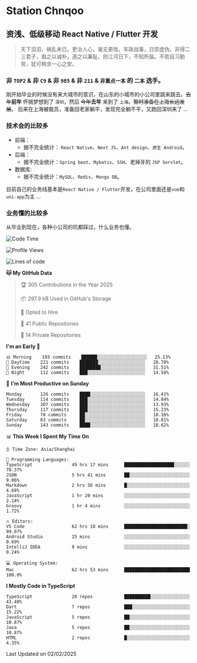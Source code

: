 # Station Chnqoo

## 资浅、低级移动 React Native / Flutter 开发

> 天下滔滔，祸乱未已。吏治人心，毫无更改。军政战事，日崇虚伪。非得二三君子，倡之以诚朴，道之以廉耻。则江河日下，不知所届。不若自习勤劳，犹可稍求一心之安。

### 非 `TOP2` & 非 `C9` & 非 `985` & 非 `211` & `非重点一本` 的 `二本` 选手。

刚开始毕业的时候没有来大城市的意识，在山东的小城市的小公司里跳来跳去。~~去年~~**前年** 怀揣梦想到了 `深圳`，然后 ~~今年~~**去年** 来到了 `上海`。~~暂时准备在上海长远发展~~。
后来在上海被裁员，准备回老家躺平，发现完全躺不平，又跑回深圳来了 ...

### 技术会的比较多

- 前端：
  - 据不完全统计： `React Native`、`Next JS`、`Ant design`、`原生 Android`。
- 后端：
  - 据不完全统计：`Spring boot`、`Mybatis`、`SSH`、老掉牙的 `JSP Servlet`。
- 数据库:
  - 据不完全统计：`MySQL`、`Redis`、`Mongo DB`。

目前自己的业务线基本是`React Native / Flutter`开发，在公司里面还是`vue`和`uni-app`为主 ...

### 业务懂的比较多

从毕业到现在，各种小公司的坑都踩过，什么业务也懂。

<!--START_SECTION:waka-->
![Code Time](http://img.shields.io/badge/Code%20Time-7%2C419%20hrs%2023%20mins-blue)

![Profile Views](http://img.shields.io/badge/Profile%20Views-0-blue)

![Lines of code](https://img.shields.io/badge/From%20Hello%20World%20I%27ve%20Written-498%20Thousand%20lines%20of%20code-blue)

**🐱 My GitHub Data** 

> 🏆 305 Contributions in the Year 2025
 > 
> 📦 297.9 kB Used in GitHub's Storage 
 > 
> 💼 Opted to Hire
 > 
> 📜 41 Public Repositories 
 > 
> 🔑 14 Private Repositories  
 > 
**I'm an Early 🐤** 

```text
🌞 Morning    193 commits    ██████░░░░░░░░░░░░░░░░░░░   25.13% 
🌆 Daytime    221 commits    ███████░░░░░░░░░░░░░░░░░░   28.78% 
🌃 Evening    242 commits    ████████░░░░░░░░░░░░░░░░░   31.51% 
🌙 Night      112 commits    ███░░░░░░░░░░░░░░░░░░░░░░   14.58%

```
📅 **I'm Most Productive on Sunday** 

```text
Monday       126 commits    ████░░░░░░░░░░░░░░░░░░░░░   16.41% 
Tuesday      114 commits    ███░░░░░░░░░░░░░░░░░░░░░░   14.84% 
Wednesday    107 commits    ███░░░░░░░░░░░░░░░░░░░░░░   13.93% 
Thursday     117 commits    ███░░░░░░░░░░░░░░░░░░░░░░   15.23% 
Friday       78 commits     ██░░░░░░░░░░░░░░░░░░░░░░░   10.16% 
Saturday     83 commits     ██░░░░░░░░░░░░░░░░░░░░░░░   10.81% 
Sunday       143 commits    ████░░░░░░░░░░░░░░░░░░░░░   18.62%

```


📊 **This Week I Spent My Time On** 

```text
⌚︎ Time Zone: Asia/Shanghai

💬 Programming Languages: 
TypeScript               49 hrs 17 mins      ███████████████████░░░░░░   78.37% 
JSON                     5 hrs 41 mins       ██░░░░░░░░░░░░░░░░░░░░░░░   9.06% 
Markdown                 2 hrs 56 mins       █░░░░░░░░░░░░░░░░░░░░░░░░   4.68% 
JavaScript               1 hr 20 mins        ░░░░░░░░░░░░░░░░░░░░░░░░░   2.14% 
Groovy                   1 hr 4 mins         ░░░░░░░░░░░░░░░░░░░░░░░░░   1.72%

🔥 Editors: 
VS Code                  62 hrs 18 mins      ████████████████████████░   99.07% 
Android Studio           25 mins             ░░░░░░░░░░░░░░░░░░░░░░░░░   0.69% 
IntelliJ IDEA            9 mins              ░░░░░░░░░░░░░░░░░░░░░░░░░   0.24%

💻 Operating System: 
Mac                      62 hrs 53 mins      █████████████████████████   100.0%

```

**I Mostly Code in TypeScript** 

```text
TypeScript               20 repos            ██████████░░░░░░░░░░░░░░░   43.48% 
Dart                     7 repos             ███░░░░░░░░░░░░░░░░░░░░░░   15.22% 
JavaScript               5 repos             ██░░░░░░░░░░░░░░░░░░░░░░░   10.87% 
Java                     5 repos             ██░░░░░░░░░░░░░░░░░░░░░░░   10.87% 
HTML                     2 repos             █░░░░░░░░░░░░░░░░░░░░░░░░   4.35%

```



 Last Updated on 02/02/2025
<!--END_SECTION:waka-->

<!---
ChenqiaoStation/ChenqiaoStation is a ✨ special ✨ repository because its `README.md` (this file) appears on your GitHub profile.
You can click the Preview link to take a look at your changes.
--->

